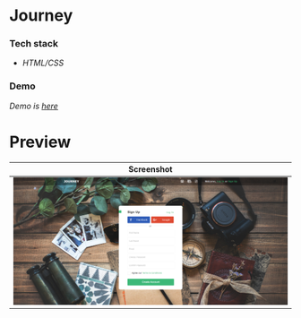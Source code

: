 # Journey

### Tech stack
- _HTML/CSS_

### Demo
_Demo is_ [_here_](https://us.netlify.app)

# Preview

| Screenshot |
| ------ |
| ![Preview](prev.png#center) |

